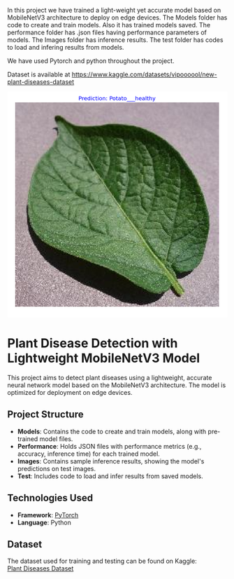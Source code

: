 
In this project we have trained a light-weight yet accurate model based on MobileNetV3 architecture to deploy on edge devices.
The Models folder has code to create and train models. Also it has trained models saved.
The performance folder has .json files having performance parameters of models.
The Images folder has inference results.
The test folder has codes to load and infering results from models.

We have used Pytorch and python throughout the project.

Dataset is available at https://www.kaggle.com/datasets/vipoooool/new-plant-diseases-dataset

![Alt text for the image](https://github.com/ArashdeepSinghMaan/Machine-Learning/blob/5771d9f3741995b288962d283a905957c82be188/Designing%20a%20Light-Weight%20CNN%20based%20Model%20%20for%20Crop%20Disease%20Detection/Screenshot%202024-11-03%20200034.png)

# Plant Disease Detection with Lightweight MobileNetV3 Model

This project aims to detect plant diseases using a lightweight, accurate neural network model based on the MobileNetV3 architecture. The model is optimized for deployment on edge devices.

## Project Structure

- **Models**: Contains the code to create and train models, along with pre-trained model files.
- **Performance**: Holds JSON files with performance metrics (e.g., accuracy, inference time) for each trained model.
- **Images**: Contains sample inference results, showing the model's predictions on test images.
- **Test**: Includes code to load and infer results from saved models.

## Technologies Used

- **Framework**: [PyTorch](https://pytorch.org/)
- **Language**: Python

## Dataset

The dataset used for training and testing can be found on Kaggle:  
[Plant Diseases Dataset](https://www.kaggle.com/datasets/vipoooool/new-plant-diseases-dataset)





